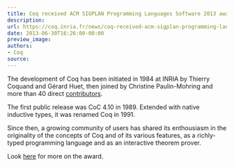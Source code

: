 ```yaml
---
title: Coq received ACM SIGPLAN Programming Languages Software 2013 award
description:
url: https://coq.inria.fr/news/coq-received-acm-sigplan-programming-languages-software-2013-award.html
date: 2013-06-30T16:26:00-00:00
preview_image:
authors:
- Coq
source:
---
```



<p>The development of Coq has been initiated in 1984 at INRIA by Thierry Coquand and Gérard Huet, then joined by Christine Paulin-Mohring and more than 40 direct <a href="https://coq.inria.fr/who-did-what-in-coq">contributors</a>.</p>
<p>The first public release was CoC 4.10 in 1989. Extended with native inductive types, it was renamed Coq in 1991.</p>
<p>Since then, a growing community of users has shared its enthousiasm in the originality of the concepts of Coq and of its various features, as a richly-typed programming language and as an interactive theorem prover.</p>
<p>Look <a href="http://www.sigplan.org/Awards/Software/Main">here</a> for more on the award.</p>

 

